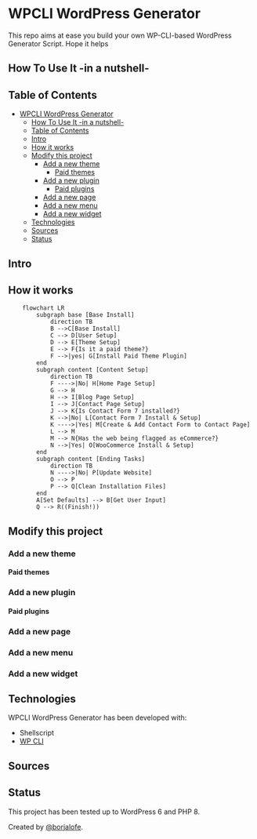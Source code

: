 # WPCLI WordPress Generator

This repo aims at ease you build your own WP-CLI-based WordPress Generator Script. Hope it helps

## How To Use It -in a nutshell-

## Table of Contents

- [WPCLI WordPress Generator](#wpcli-wordpress-generator)
  - [How To Use It -in a nutshell-](#how-to-use-it--in-a-nutshell-)
  - [Table of Contents](#table-of-contents)
  - [Intro](#intro)
  - [How it works](#how-it-works)
  - [Modify this project](#modify-this-project)
    - [Add a new theme](#add-a-new-theme)
      - [Paid themes](#paid-themes)
    - [Add a new plugin](#add-a-new-plugin)
      - [Paid plugins](#paid-plugins)
    - [Add a new page](#add-a-new-page)
    - [Add a new menu](#add-a-new-menu)
    - [Add a new widget](#add-a-new-widget)
  - [Technologies](#technologies)
  - [Sources](#sources)
  - [Status](#status)

## Intro

## How it works

```mermaid
    flowchart LR
        subgraph base [Base Install]
            direction TB
            B -->C[Base Install]
            C --> D[User Setup]
            D --> E[Theme Setup]
            E --> F{Is it a paid theme?}
            F -->|yes| G[Install Paid Theme Plugin]
        end
        subgraph content [Content Setup]
            direction TB
            F ---->|No| H[Home Page Setup]
            G --> H
            H --> I[Blog Page Setup]
            I --> J[Contact Page Setup]
            J --> K{Is Contact Form 7 installed?}
            K -->|No| L[Contact Form 7 Install & Setup]
            K ---->|Yes| M[Create & Add Contact Form to Contact Page]
            L --> M
            M --> N{Has the web being flagged as eCommerce?}
            N -->|Yes| O[WooCommerce Install & Setup]
        end
        subgraph content [Ending Tasks]
            direction TB
            N ---->|No| P[Update Website]
            O --> P
            P --> Q[Clean Installation Files]
        end
        A[Set Defaults] --> B[Get User Input]
        Q --> R((Finish!))
```

## Modify this project

### Add a new theme

#### Paid themes

### Add a new plugin

#### Paid plugins

### Add a new page

### Add a new menu

### Add a new widget

## Technologies

WPCLI WordPress Generator has been developed with:

- Shellscript
- [WP CLI][wpcli]

## Sources

## Status

This project has been tested up to WordPress 6 and PHP 8.

Created by [@borjalofe][github].

[github]: https://github.com/borjalofe
[wpcli]: https://make.wordpress.org/cli/

